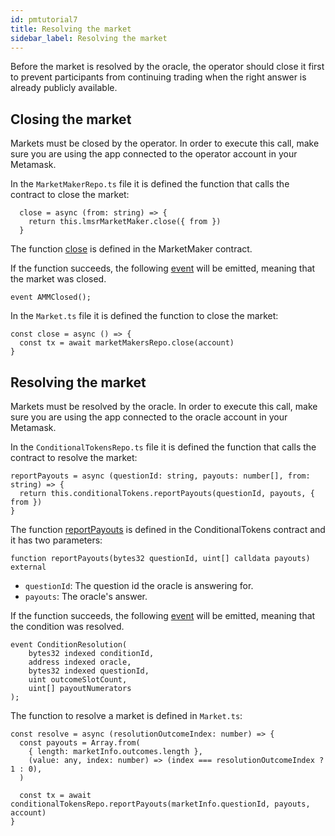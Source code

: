 ```yaml
---
id: pmtutorial7
title: Resolving the market
sidebar_label: Resolving the market
---
```

Before the market is resolved by the oracle, the operator should close it first to prevent participants from continuing trading when the right answer is already publicly available.

## Closing the market

Markets must be closed by the operator. In order to execute this call, make sure you are using the app connected to the operator account in your Metamask.

In the `MarketMakerRepo.ts` file it is defined the function that calls the contract to close the market:
```
  close = async (from: string) => {
    return this.lmsrMarketMaker.close({ from })
  }
```

The function [close](https://github.com/gnosis/conditional-tokens-market-makers/blob/master/contracts/MarketMaker.sol#L111) is defined in the MarketMaker contract.

If the function succeeds, the following [event](https://github.com/gnosis/conditional-tokens-market-makers/blob/master/contracts/MarketMaker.sol#L25) will be emitted, meaning that the market was closed.

```
event AMMClosed();
```

In the `Market.ts` file it is defined the function to close the market:
```
const close = async () => {
  const tx = await marketMakersRepo.close(account)
}
```

## Resolving the market

Markets must be resolved by the oracle. In order to execute this call, make sure you are using the app connected to the oracle account in your Metamask.

In the `ConditionalTokensRepo.ts` file it is defined the function that calls the contract to resolve the market:
```
reportPayouts = async (questionId: string, payouts: number[], from: string) => {
  return this.conditionalTokens.reportPayouts(questionId, payouts, { from })
}
```

The function [reportPayouts](https://github.com/gnosis/conditional-tokens-contracts/blob/master/contracts/ConditionalTokens.sol#L78) is defined in the ConditionalTokens contract and it has two parameters:
```
function reportPayouts(bytes32 questionId, uint[] calldata payouts) external
```
- `questionId`: The question id the oracle is answering for.
- `payouts`: The oracle's answer.

If the function succeeds, the following [event](https://github.com/gnosis/conditional-tokens-contracts/blob/master/contracts/ConditionalTokens.sol#L20) will be emitted, meaning that the condition was resolved.

```
event ConditionResolution(
    bytes32 indexed conditionId,
    address indexed oracle,
    bytes32 indexed questionId,
    uint outcomeSlotCount,
    uint[] payoutNumerators
);
```

The function to resolve a market is defined in `Market.ts`:
```
const resolve = async (resolutionOutcomeIndex: number) => {
  const payouts = Array.from(
    { length: marketInfo.outcomes.length },
    (value: any, index: number) => (index === resolutionOutcomeIndex ? 1 : 0),
  )

  const tx = await conditionalTokensRepo.reportPayouts(marketInfo.questionId, payouts, account)
}
```
